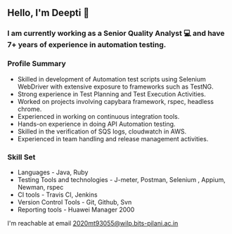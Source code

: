 ## Hello, I'm Deepti :wave:

### I am currently working as a Senior Quality Analyst :computer: and have 7+ years of experience in automation testing.
  
### Profile Summary
* Skilled in development of Automation test scripts using Selenium WebDriver with extensive exposure to frameworks such as TestNG.
* Strong experience in Test Planning and Test Execution Activities.
* Worked on projects involving capybara framework, rspec, headless chrome.
* Experienced in working on continuous integration tools.
* Hands-on experience in doing API Automation testing.
* Skilled in the verification of SQS logs, cloudwatch in AWS.
* Experienced in team handling and release management activities.

### Skill Set
* Languages - Java, Ruby
* Testing Tools and technologies - J-meter, Postman, Selenium , Appium, Newman, rspec
* CI tools - Travis CI, Jenkins
* Version Control Tools - Git, Github, Svn
* Reporting tools - Huawei Manager 2000

I'm reachable at email 2020mt93055@wilp.bits-pilani.ac.in


